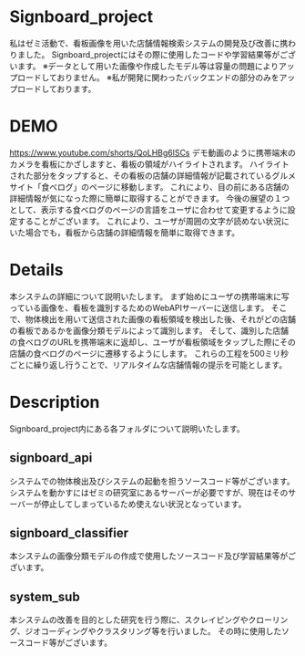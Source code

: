 # Signboard_project
私はゼミ活動で、看板画像を用いた店舗情報検索システムの開発及び改善に携わりました。
Signboard_projectにはその際に使用したコードや学習結果等がございます。
※データとして用いた画像や作成したモデル等は容量の問題によりアップロードしておりません。
※私が開発に関わったバックエンドの部分のみをアップロードしております。

# DEMO
https://www.youtube.com/shorts/QoLHBg6lSCs
デモ動画のように携帯端末のカメラを看板にかざしますと、看板の領域がハイライトされます。
ハイライトされた部分をタップすると、その看板の店舗の詳細情報が記載されているグルメサイト「食べログ」のページに移動します。
これにより、目の前にある店舗の詳細情報が気になった際に簡単に取得することができます。
今後の展望の１つとして、表示する食べログのページの言語をユーザに合わせて変更するように設定することがございます。
これにより、ユーザが周囲の文字が読めない状況にいた場合でも，看板から店舗の詳細情報を簡単に取得できます。

# Details
本システムの詳細について説明いたします。
まず始めにユーザの携帯端末に写っている画像を、看板を識別するためのWebAPIサーバーに送信します。
そこで、物体検出を用いて送信された画像の看板領域を検出した後、それがどの店舗の看板であるかを画像分類モデルによって識別します。
そして、識別した店舗の食べログのURLを携帯端末に返却し、ユーザが看板領域をタップした際にその店舗の食べログのページに遷移するようにします。
これらの工程を500ミリ秒ごとに繰り返し行うことで、リアルタイムな店舗情報の提示を可能とします。

# Description
Signboard_project内にある各フォルダについて説明いたします。
## signboard_api
システムでの物体検出及びシステムの起動を担うソースコード等がございます。
システムを動かすにはゼミの研究室にあるサーバーが必要ですが、現在はそのサーバーが停止してしまっているため使えない状況となっています。
## signboard_classifier
本システムの画像分類モデルの作成で使用したソースコード及び学習結果等がございます。
## system_sub
本システムの改善を目的とした研究を行う際に、スクレイピングやクローリング、ジオコーディングやクラスタリング等を行いました。
その時に使用したソースコード等がございます。
